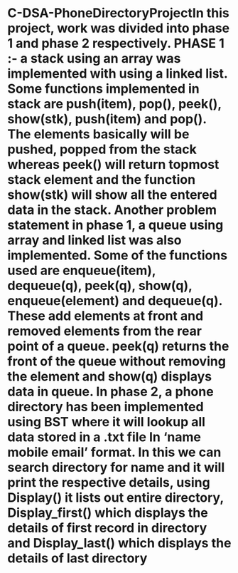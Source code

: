 # C-DSA-PhoneDirectoryProjectIn this project, work was divided into phase 1 and phase 2 respectively. PHASE 1 :- a stack using an array was implemented with using a linked list. Some functions implemented in stack are push(item), pop(), peek(), show(stk), push(item) and pop(). The elements basically will be pushed, popped from the stack whereas peek() will return topmost stack element and the function show(stk) will show all the entered data in the stack. Another problem statement in phase 1, a queue using array and linked list was also implemented. Some of the functions used are enqueue(item), dequeue(q), peek(q), show(q), enqueue(element) and dequeue(q). These add elements at front and removed elements from the rear point of a queue. peek(q) returns the front of the queue without removing the element and show(q) displays data in queue. In phase 2, a phone directory has been implemented using BST where it will lookup all data stored in a .txt file In ‘name mobile email’ format. In this we can search directory for name and it will print the respective details, using Display() it lists out entire directory, Display_first() which displays the details of first record in directory and Display_last() which displays the details of last directory
